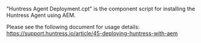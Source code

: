 "Huntress Agent Deployment.cpt" is the component script for installing the Huntress Agent using AEM.

Please see the following document for usage details:
https://support.huntress.io/article/45-deploying-huntress-with-aem
